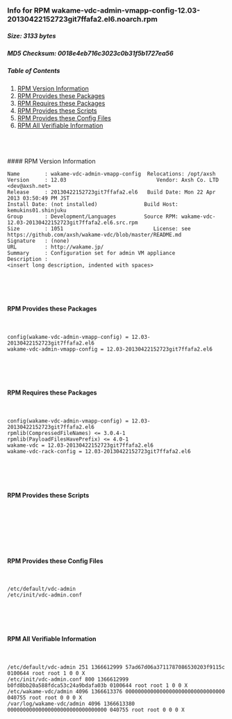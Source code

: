 ### Info for RPM wakame-vdc-admin-vmapp-config-12.03-20130422152723git7ffafa2.el6.noarch.rpm  
##### Size: 3133 bytes  
##### MD5 Checksum: 0018e4eb716c3023c0b31f5b1727ea56  
##### Table of Contents  
1. [RPM Version Information](#version)  
2. [RPM Provides these Packages ](#provides)  
3. [RPM Requires these Packages](#requires)  
4. [RPM Provides these Scripts](#scripts)  
5. [RPM Provides these Config Files](#config)  
6. [RPM All Verifiable Information](#verifiable)  
&nbsp;  
&nbsp;  
&nbsp;  
<a name="version" />
#### RPM Version Information  
&nbsp;  

```  
Name        : wakame-vdc-admin-vmapp-config  Relocations: /opt/axsh 
Version     : 12.03                             Vendor: Axsh Co. LTD <dev@axsh.net>
Release     : 20130422152723git7ffafa2.el6   Build Date: Mon 22 Apr 2013 03:50:49 PM JST
Install Date: (not installed)               Build Host: kemukins01.shinjuku
Group       : Development/Languages         Source RPM: wakame-vdc-12.03-20130422152723git7ffafa2.el6.src.rpm
Size        : 1051                             License: see https://github.com/axsh/wakame-vdc/blob/master/README.md
Signature   : (none)
URL         : http://wakame.jp/
Summary     : Configuration set for admin VM appliance
Description :
<insert long description, indented with spaces>
```  

&nbsp;  
&nbsp;  
&nbsp;  
<a name="provides" />
#### RPM Provides these Packages  
&nbsp;  

```  
config(wakame-vdc-admin-vmapp-config) = 12.03-20130422152723git7ffafa2.el6
wakame-vdc-admin-vmapp-config = 12.03-20130422152723git7ffafa2.el6
```  

&nbsp;  
&nbsp;  
&nbsp;  
<a name="requires" />
#### RPM Requires these Packages  
&nbsp;  

```  
config(wakame-vdc-admin-vmapp-config) = 12.03-20130422152723git7ffafa2.el6
rpmlib(CompressedFileNames) <= 3.0.4-1
rpmlib(PayloadFilesHavePrefix) <= 4.0-1
wakame-vdc = 12.03-20130422152723git7ffafa2.el6
wakame-vdc-rack-config = 12.03-20130422152723git7ffafa2.el6
```  

&nbsp;  
&nbsp;  
&nbsp;  
<a name="scripts" />
#### RPM Provides these Scripts  
&nbsp;  

```  
```  

&nbsp;  
&nbsp;  
&nbsp;  
<a name="config" />
#### RPM Provides these Config Files  
&nbsp;  

```  
/etc/default/vdc-admin
/etc/init/vdc-admin.conf
```  

&nbsp;  
&nbsp;  
&nbsp;  
<a name="verifiable" />
#### RPM All Verifiable Information  
&nbsp;  

```  
/etc/default/vdc-admin 251 1366612999 57ad67d06a3711787086530203f9115c 0100644 root root 1 0 0 X
/etc/init/vdc-admin.conf 800 1366612999 b0fd8bb20a588fdca53c24a9bdafa03b 0100644 root root 1 0 0 X
/etc/wakame-vdc/admin 4096 1366613376 00000000000000000000000000000000 040755 root root 0 0 0 X
/var/log/wakame-vdc/admin 4096 1366613380 00000000000000000000000000000000 040755 root root 0 0 0 X
```  

&nbsp;  
